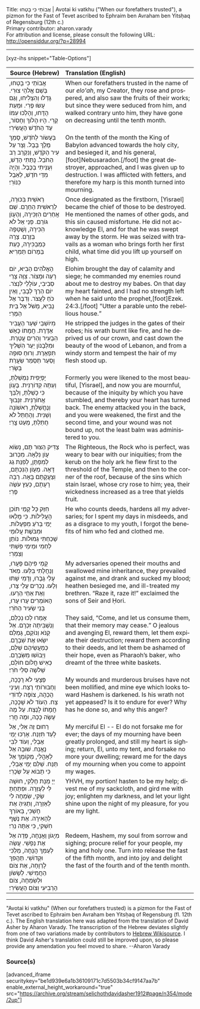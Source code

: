<html>
<head></head>
<body>
Title: אֲבוֹתַי כִּי בָטְחוּ | Avotai ki vatkhu ("When our forefathers trusted"), a pizmon for the Fast of Tevet ascribed to Ephraim ben Avraham ben Yitsḥaq of Regensburg (12th c.)<br />
Primary contributor: aharon.varady<br />
For attribution and license, please consult the following URL: <a href="http://opensiddur.org/?p=28994">http://opensiddur.org/?p=28994</a>
<p />
<hr />

[xyz-ihs snippet="Table-Options"]<table style="margin-left: auto; margin-right: auto;" class="draggable">
<thead><tr><th id="x" style="text-align: right;">Source (Hebrew)</th><th style="text-align: left;">Translation (English)</th></tr></thead>
<tbody>
<tr><td style="vertical-align:top;">
<div class="liturgy" lang="he">
אֲבוֹתַי כִּי בָטְחוּ, בְּשֵׁם אֱלֹהֵי צוּרִי. 
גָּדְלוּ וְהִצְלִיחוּ, וְגַם עָשׂוּ פֶרִי. 
וּמֵעֵת הֻדָּחוּ, וְהָלְכוּ עִמּוֹ קֶרִי. 
הָיוּ הָלוֹךְ וְחָסוֹר, עַד הַחֹדֶשׁ הָעֲשִׂירִי׃
</span></div></td>
 
<td style="vertical-align:top;">
<div class="english" lang="en">
When our forefathers trusted in the name of our <em>elo'ah</em>, my Creator, 
they rose and prospered, and also saw the fruits of their works; 
but since they were seduced from him, and walked contrary unto him, 
they have gone on decreasing until the tenth month. 
</div></td></tr>


<tr><td style="vertical-align:top;">
<div class="liturgy" lang="he">
בְּעָשׂוֹר לַחֹדֶשׁ, סָמַךְ מֶלֶךְ בָּבֶל. 
וְצָר עַל עִיר הַקֹּדֶשׁ, וְנִקְרַב רַב הַחֹבֵל. 
נֻתַּתִּי הָדֵשׁ, וִעֻנֵּיתִי בַכֶּבֶל. 
וִהָיָה מִדֵּי חֹדֶשׁ, לְאֵבֶל כִּנּוֹרִי׃
</span></div></td>
 
<td style="vertical-align:top;">
<div class="english" lang="en">
On the tenth of the month the King of Babylon advanced 
towards the holy city, and besieged it, and his general,[foot]Nebusaradon.[/foot] 
the great destroyer, approached, and I was given up to destruction.
I was afflicted with fetters, and therefore my harp is this month turned into mourning. 
</div></td></tr>


<tr><td style="vertical-align:top;">
<div class="liturgy" lang="he">
רֵאשִׁית בִּכּוּרָה, לְרֵאשִׁית הַחֵרֶם. 
שֵׁם אֲחֵרִים הִזְכִּירָה, וְהֶעָוֺן גּוֹרֵם. 
פְּנֵי אֵל לֹא הִכִּירָה, וְשֻׁטְּפָה בְּזֶרֶם. 
צָרָה כְּמַבְכִּירָה, כָּעֵת בַּמָּרוֹם תַּמְרִיא׃
</span></div></td>
 
<td style="vertical-align:top;">
<div class="english" lang="en">
Once designated as the firstborn, [Yisrael] became the chief of those to be destroyed. 
He mentioned the names of other gods, and this sin caused misfortune. 
He did not acknowledge El, and for that he was swept away by the storm. 
He was seized with travails as a woman who brings forth her first child, what time did you lift up yourself on high.
</div></td></tr>


<tr><td style="vertical-align:top;">
<div class="liturgy" lang="he">
הָאֱלֹהִים הֵבִיא, יוֹם רָעָה וּמָצוֹר. 
צִוָּה צָרַי סְבִיבִי, עוֹלָלַי לִנְצֹר. 
יוֹם הֵרַךְ לְבָבִי, וְאֵין כֹּחַ לַעֲצֹר. 
וְדִבֶּר אֶל נָבִיא, מְשֹׁל אֶל בֵּית הַמֶּרִי׃
</span></div></td>
 
<td style="vertical-align:top;">
<div class="english" lang="en">
Elohim brought the day of calamity and siege; 
he commanded my enemies round about me to destroy my babes. 
On that day my heart fainted, and I had no strength left 
when he said unto the prophet,[foot]Ezek. 24:3.[/foot] "Utter a parable unto the rebellious house.”
</div></td></tr>


<tr><td style="vertical-align:top;">
<div class="liturgy" lang="he">
מִיּוֹשְׁבֵי שַׁעַר הֶעֱבִיר אַדֶּרֶת. 
חֲמָתוֹ כָּאֵשׁ הִבְעִיר וְהֵרִים עֲטֶרֶת. 
וּמִלְּבָנוֹן יַעַר הִשְׁלִיךְ תִּפְאֶרֶת. 
וְרוּחַ סוּפָה וָסַעַר תְּסַמֵּר שַׂעֲרַת בְּשָׂרִי׃
</span></div></td>
 
<td style="vertical-align:top;">
<div class="english" lang="en">
He stripped the judges in the gates of their robes; 
his wrath burnt like fire, and he deprived us of our crown, 
and cast down the beauty of the wood of Lebanon, 
and from a windy storm and tempest the hair of my flesh stood up.
</div></td></tr>


<tr><td style="vertical-align:top;">
<div class="liturgy" lang="he">
יָפְיָפִית נִמְשַׁלְתְּ, וְעַתָּה קְדוֹרַנִּית. 
בֶּעָוֺן כִּי כָשַׁלְתְּ, וְלִבֵּךְ אֲחוֹרַנִּית. 
זִנְּבוּךְ וְנֶחֱשַׁלְתְּ, רִאשׁוֹנָה וְשֵׁנִית. 
וְהָחְתֵּל לֹא חֻתַּלְתְּ, מְעַט צֳרִי׃
</span></div></td>
 
<td style="vertical-align:top;">
<div class="english" lang="en">
Formerly you were likened to the most beautiful, [Yisrael], and now you are mournful, 
because of the iniquity by which you have stumbled, and thereby your heart has turned back. 
The enemy attacked you in the back, and you were weakened, the first and the second time, 
and your wound was not bound up, not the least balm was administered to you.
</div></td></tr>


<tr><td style="vertical-align:top;">
<div class="liturgy" lang="he">
צַדִּיק הַצּוּר תָּם, נְשׂוֹא עָוֹן נִלְאָה. 
מִכְּרוּב לְמִפְתָּן, לְפִנַּת גַג דָּאָה. 
מֵעָוֹן הַנִּכְתָּם, וִצַעֲקָתָם בָּאָה. 
רַבָּה רָעָתָם, כְּעֵץ עֹשֶׂה פֶּרִי׃
</span></div></td>
 
<td style="vertical-align:top;">
<div class="english" lang="en">
The Righteous, the Rock who is perfect, was weary to bear with our iniquities; 
from the kerub on the holy ark he flew first to the threshold of the Temple, 
and then to the corner of the roof, because of the sins which stain Israel, whose cry rose to him; 
yea, their wickedness increased as a tree that yields fruit. 
</div></td></tr>


<tr><td style="vertical-align:top;">
<div class="liturgy" lang="he">
חִזֵּק כָּל קָמַי תּוֹכֵן הָעֲלִילוֹת. 
כִּי מָלְאוּ יָמַי בְּרֹעַ מִפְעָלוֹת. 
וּמִבּשֶׁת עֲלוּמַי שָׁכַחְתִּי גְמוּלוֹת. 
נוֹתֵן לַחְמִי וּמֵימַי פִּשְׁתִּי וְצַמְרִי׃
</span></div></td>
 
<td style="vertical-align:top;">
<div class="english" lang="en">
He who counts deeds, hardens all my adversaries; 
for I spent my days in misdeeds, 
and as a disgrace to my youth, 
I forgot the benefits of him who fed and clothed me.
</div></td></tr>


<tr><td style="vertical-align:top;">
<div class="liturgy" lang="he">
קָמַי פִּיהֶם פָּעֲרוּ, וְנַחֲלָתִי בִּלֵּעוּ. 
מְאֹד עָלַי גָבָרוּ, וְדָמִי שָׁתוּ וְלָעוּ. 
נָכְרִים עָלַי צָרוּ, וְאֶת אַחַי הֵרֵעוּ. 
הָאוֹמְרִים עָרוּ עָרוּ, בְּנֵי שֵׂעִיר הַחֹרִי׃
</span></div></td>
 
<td style="vertical-align:top;">
<div class="english" lang="en">
My adversaries opened their mouths and swallowed mine inheritance, 
they prevailed against me, and drank and sucked my blood; 
heathen besieged me, and ill-treated my brethren. 
“Raze it, raze it!” exclaimed the sons of Seir and Ḥori. 
</div></td></tr>


<tr><td style="vertical-align:top;">
<div class="liturgy" lang="he">
אָמְרוּ לְכוּ נְכַלֵּם, וְנַשְׁבִּיתָה זִכְרָם. 
אֵל קַנֹּא וְנוֹקֵם, גָּמְלֵם יִשְׂאוּ אֶת שִׁבְרָם. 
כְּמַעֲשֵׂיהֶם שַׁלֵּם, וְיֵבוֹשׁוּ מִשִּׂבְרָם. 
כְּאִישׁ חֲלוֹם חוֹלֵם, שְׁלֹשָה סַלֵּי חֹרִי׃
</span></div></td>
 
<td style="vertical-align:top;">
<div class="english" lang="en">
They said, “Come, and let us consume them, that their memory may cease.” 
O jealous and avenging El, reward them, let them expiate their destruction; 
reward them according to their deeds, and let them be ashamed of their hope, 
even as Pharaoh’s baker, who dreamt of the three white baskets.
</div></td></tr>


<tr><td style="vertical-align:top;">
<div class="liturgy" lang="he">
פְּצָעַי לֹא רֻכָּכָה, וְחַבּוּרוֹתַי רֶצַח. 
וְעֵינַי הֻכְהָה, צוֹפֶה לְדוֹדִי צַח. 
הַעוֹד לֹא שָׁכָכָה, חֲמָתוֹ לָנֶצַח. 
עַל מֶה עָשָׂה כָּכָה, וּמֶה חֳרִי׃
</span></div></td>
 
<td style="vertical-align:top;">
<div class="english" lang="en">
My wounds and murderous bruises have not been mollified, 
and mine eye which looks toward Hashem is darkened. 
Is his wrath not yet appeased? Is it to endure for ever? 
Why has he done so, and why this anger?
</div></td></tr>


<tr><td style="vertical-align:top;">
<div class="liturgy" lang="he">
רַחוּם זֶה אֵלִי, אַל לָעַד תִּזְנַח. 
אָרְכוּ יְמֵי אֶבְלִי, וְעוֹד לִבִּי נֶאֱנַח. 
שׁוּבָה אֵל לְאָהֳלִי, מְקוֹמְךָ אַל תַּנַּח. 
שַׁלֵּם יְמֵי אֶבְלִי, כִּי תָבוֹא עַל שְׂכָרִי׃
</span></div></td>
 
<td style="vertical-align:top;">
<div class="english" lang="en">
My merciful El -- El do not forsake me for ever; 
the days of my mourning have been greatly prolonged, and still my heart is sighing; 
return, El, unto my tent, and forsake no more your dwelling; 
reward me for the days of my mourning when you come to appoint my wages. 
</div></td></tr>


<tr><td style="vertical-align:top;">
<div class="liturgy" lang="he">
יְיָ מְנָת חֶלְקִי, חוּשָׁה לִּי לְעֶזְרָה. 
וּפִתַּחְתָּ שַׂקִּי, שִׂמְחָה לִי לְאַזְרָה, 
וְתַגִּיהַּ אֶת חָשְׁכִּי, בְּאוֹרְךָ לְהָאִירָה. 
אֶת נֶשֶׁף חִשְׁקִי, כִּי אַתָּה נֵרִי׃
</span></div></td>
 
<td style="vertical-align:top;">
<div class="english" lang="en">
YHVH, my portion! hasten to be my help; 
divest me of my sackcloth, and gird me with joy; 
enlighten my darkness, and let your light shine upon the night 
of my pleasure, for you are my light.
</div></td></tr>


<tr><td style="vertical-align:top;">
<div class="liturgy" lang="he">
מִיָגוֹן וַאֲנָחָה, פְּדֵה אֵל אֶת נַפְשִׁי. 
עֲשֵׂה לְעַמְּךָ הֲנָחָה, מַלְכִּי וּקְדוֹשִׁי. 
תַּהֲפךְ לָרְוָחָה, אֶת צוֹם הַחֲמִישִׁי. 
לְשָׂשׂוֹן וּלְשִׂמְחָה, צוֹם הָרְבִיעִי וְצוֹם הָעֲשִׂירִי׃
</span></div></td>
 
<td style="vertical-align:top;">
<div class="english" lang="en">
Redeem, Hashem, my soul from sorrow and sighing; 
procure relief for your people, my king and holy one. 
Turn into release the fast of the fifth month, 
and into joy and delight the fast of the fourth and of the tenth month.
</div></td></tr>
</tbody></table>

<hr />

"Avotai ki vatkhu" (When our forefathers trusted) is a pizmon for the Fast of Tevet ascribed to Ephraim ben Avraham ben Yitsḥaq of Regensburg (fl. 12th c.). The English translation here was adapted from the translation of David Asher by Aharon Varady. The transcription of the Hebrew deviates slightly from one of two variations made by contributors to <a href="https://he.wikisource.org/wiki/אבותי_כי_בטחו">Hebrew Wikisource</a>. I think David Asher's translation could still be improved upon, so please provide any amendation you feel moved to share. --Aharon Varady

<h3>Source(s)</h3>

[advanced_iframe securitykey="be1d939e6a1b36109171c7d5503b34cf9147aa7b" enable_external_height_workaround="true" src="https://archive.org/stream/selichothdavidasher1912#page/n354/mode/2up"]

</body>
</html>